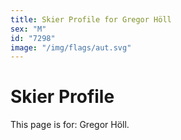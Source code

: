 ```yaml
---
title: Skier Profile for Gregor Höll
sex: "M"
id: "7298"
image: "/img/flags/aut.svg" 
---
```


# Skier Profile

This page is for: Gregor Höll.
    